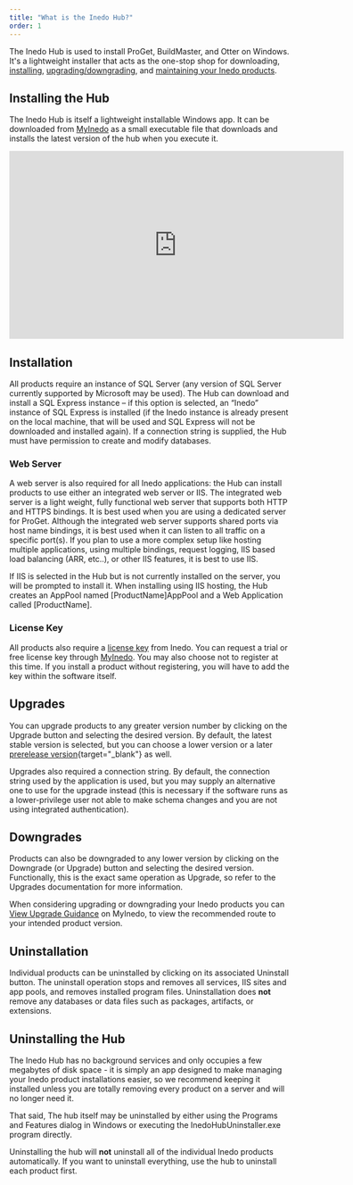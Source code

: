```yaml
---
title: "What is the Inedo Hub?"
order: 1
---
```


The Inedo Hub is used to install ProGet, BuildMaster, and Otter on Windows. It's a lightweight installer that acts as the one-stop shop for downloading, [installing](/docs/installation/windows/inedo-hub-installation-guide), [upgrading/downgrading](/docs/installation/windows/inedo-hub-upgrade-downgrade), and [maintaining your Inedo products](/docs/installation/windows/inedohub-configure-products). 

## Installing the Hub 

The Inedo Hub is itself a lightweight installable Windows app. It can be downloaded from [MyInedo](https://my.inedo.com/downloads) as a small executable file that downloads and installs the latest version of the hub when you execute it.

<iframe width="600" height="337" src="https://www.youtube.com/embed/yv7C-yrz1_E" frameborder="0" allowfullscreen="true"></iframe>


## Installation 

All products require an instance of SQL Server (any version of SQL Server currently supported by Microsoft may be used). The Hub can download and install a SQL Express instance – if this option is selected, an “Inedo” instance of SQL Express is installed (if the Inedo instance is already present on the local machine, that will be used and SQL Express will not be downloaded and installed again). If a connection string is supplied, the Hub must have permission to create and modify databases.

### Web Server

A web server is also required for all Inedo applications: the Hub can install products to use either an integrated web server or IIS. The integrated web server is a light weight, fully functional web server that supports both HTTP and HTTPS bindings.  It is best used when you are using a dedicated server for ProGet.  Although the integrated web server supports shared ports via host name bindings, it is best used when it can listen to all traffic on a specific port(s). If you plan to use a more complex setup like hosting multiple applications, using multiple bindings, request logging, IIS based load balancing (ARR, etc..), or other IIS features, it is best to use IIS.  

If IIS is selected in the Hub but is not currently installed on the server, you will be prompted to install it. When installing using IIS hosting, the Hub creates an AppPool named [ProductName]AppPool and a Web Application called [ProductName].

### License Key

All products also require a [license key](/docs/myinedo/activating-a-license-key) from Inedo. You can request a trial or free license key through [MyInedo](/docs/myinedo/overview). You may also choose not to register at this time. If you install a product without registering, you will have to add the key within the software itself.

## Upgrades 

You can upgrade products to any greater version number by clicking on the Upgrade button and selecting the desired version. By default, the latest stable version is selected, but you can choose a lower version or a later [prerelease version](/docs/installation/windows/desktophub-overview#prerelease){target="_blank"} as well.

Upgrades also required a connection string. By default, the connection string used by the application is used, but you may supply an alternative one to use for the upgrade instead (this is necessary if the software runs as a lower-privilege user not able to make schema changes and you are not using integrated authentication).

## Downgrades

Products can also be downgraded to any lower version by clicking on the Downgrade (or Upgrade) button and selecting the desired version. Functionally, this is the exact same operation as Upgrade, so refer to the Upgrades documentation for more information.

When considering upgrading or downgrading your Inedo products you can [View Upgrade Guidance](/docs/installation/upgrading#viewing-upgrade-guidance) on MyInedo, to view the recommended route to your intended product version.

## Uninstallation 

Individual products can be uninstalled by clicking on its associated Uninstall button. The uninstall operation stops and removes all services, IIS sites and app pools, and removes installed program files. Uninstallation does **not** remove any databases or data files such as packages, artifacts, or extensions.

## Uninstalling the Hub 

The Inedo Hub has no background services and only occupies a few megabytes of disk space - it is simply an app designed to make managing your Inedo product installations easier, so we recommend keeping it installed unless you are totally removing every product on a server and will no longer need it.

That said, The hub itself may be uninstalled by either using the Programs and Features dialog in Windows or executing the InedoHubUninstaller.exe program directly.

Uninstalling the hub will **not** uninstall all of the individual Inedo products automatically. If you want to uninstall everything, use the hub to uninstall each product first.

